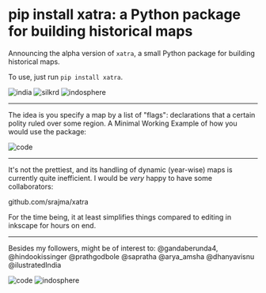 # pip install xatra: a Python package for building historical maps

Announcing the alpha version of `xatra`, a small Python package for building historical maps.

To use, just run `pip install xatra`.

![india](india.png)
![silkrd](silkrd.png)
![indosphere](indosphere.png)

---

The idea is you specify a map by a list of "flags": declarations that a certain polity ruled over some region. A Minimal Working Example of how you would use the package:

![code](code.png)

---
It's not the prettiest, and its handling of dynamic (year-wise) maps is currently quite inefficient. I would be *very* happy to have some collaborators:

github.com/srajma/xatra

For the time being, it at least simplifies things compared to editing in inkscape for hours on end.

---

Besides my followers, might be of interest to: @gandaberunda4, @hindookissinger @prathgodbole @sapratha @arya_amsha @dhanyavisnu @ilustratedIndia

![code](code.png)
![indosphere](indosphere.png)
